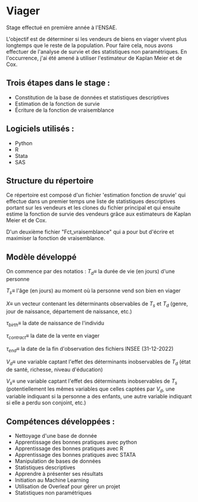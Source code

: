# Viager

Stage effectué en première année à l'ENSAE.

L'objectif est de déterminer si les vendeurs de biens en viager vivent plus longtemps que le reste de la population. 
Pour faire cela, nous avons effectuer de l'analyse de survie et des statistiques non paramétriques. En l'occurrence, j'ai été amené à utiliser l'estimateur de Kaplan Meier et de Cox. 

## Trois étapes dans le stage : 
- Constitution de la base de données et statistiques descriptives 
- Estimation de la fonction de survie 
- Écriture de la fonction de vraisemblance 

## Logiciels utilisés : 
- Python 
- R 
- Stata
- SAS 

## Structure du répertoire
Ce répertoire est composé d'un fichier 'estimation fonction de sruvie' qui effectue dans un premier temps une liste de statistiques descriptives portant sur les vendeurs et les clones du fichier principal et qui ensuite estime la fonction de survie des vendeurs grâce aux estimateurs de Kaplan Meier et de Cox. 

D'un deuxième fichier "Fct_vraisemblance" qui a pour but d'écrire et maximiser la fonction de vraisemblance. 

## Modèle développé 
On commence par des notatios : 
$T_d \equiv$ la durée de vie (en jours) d'une personne 

$T_s \equiv$ l'âge (en jours) au moment où la personne vend son bien en viager

$X \equiv$ un vecteur contenant les déterminants observables de $T_s$ et $T_d$ (genre, jour de naissance, département de naissance, etc.)

$\tau_{birth} \equiv$ la date de naissance de l'individu

$\tau_{contract} \equiv$ la date de la vente en viager

$\tau_{end} \equiv$ la date de la fin d'observation des fichiers INSEE (31-12-2022)

$V_d \equiv$ une variable captant l'effet des déterminants inobservables de $T_d$ (état de santé, richesse, niveau d'éducation)

$V_s \equiv$ une variable captant l'effet des déterminants inobservables de $T_s$ (potentiellement les mêmes variables que celles captées par $V_d$, une variable indiquant si la personne a des enfants, une autre variable indiquant si elle a perdu son conjoint, etc.)

## Compétences développées :  
- Nettoyage d'une base de donnée
- Apprentissage des bonnes pratiques avec python
- Apprentissage des bonnes pratiques avec R
- Apprentissage des bonnes pratiques avec STATA
- Manipulation de bases de données
- Statistiques descriptives
- Apprendre à présenter ses résultats
- Initiation au Machine Learning
- Utilisation de Overleaf pour gérer un projet
- Statistiques non paramétriques 



